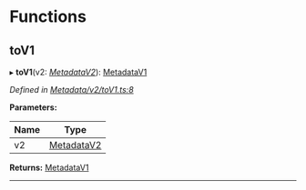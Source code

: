 

# Functions

<a id="tov1"></a>

##  toV1

▸ **toV1**(v2: *[MetadataV2](../classes/_metadata_v2_metadata_.metadatav2.md)*): [MetadataV1](../classes/_metadata_v1_metadata_.metadatav1.md)

*Defined in [Metadata/v2/toV1.ts:8](https://github.com/polkadot-js/api/blob/3392436/packages/types/src/Metadata/v2/toV1.ts#L8)*

**Parameters:**

| Name | Type |
| ------ | ------ |
| v2 | [MetadataV2](../classes/_metadata_v2_metadata_.metadatav2.md) |

**Returns:** [MetadataV1](../classes/_metadata_v1_metadata_.metadatav1.md)

___

